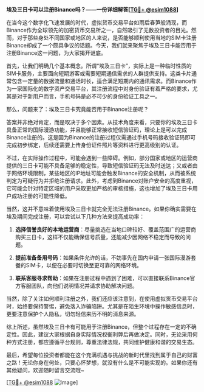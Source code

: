 **埃及三日卡可以注册Binance吗？——一份详细解答[[TG💪+ @esim1088](https://t.me/s/esim1088)]**

在当今这个数字化飞速发展的时代，虚拟货币交易平台如雨后春笋般涌现，而Binance作为全球领先的加密货币交易所之一，自然吸引了无数投资者的目光。然而，对于那些身处不同国家或地区的人来说，是否能够顺利使用当地的SIM卡注册Binance却成了一个颇具争议的话题。今天，我们就来聚焦于埃及三日卡能否用于注册Binance这一问题，为大家揭开谜底。

首先，让我们明确几个基本概念。所谓“埃及三日卡”，实际上是一种临时性质的SIM卡服务，主要面向短期游客或需要短期通信需求的人群提供支持。这类卡片通常包含一定量的数据流量和通话时长，适合满足短期内的通讯需求。而Binance作为一家国际化的数字资产交易平台，其注册流程中对身份验证有着严格的要求，尤其是对于新用户而言，手机号码是必不可少的身份验证工具之一。

那么，问题来了：埃及三日卡究竟能否用于Binance注册呢？

答案并非绝对肯定，而是取决于多个因素。从技术角度来看，只要你的埃及三日卡具备正常的国际漫游功能，并且能够正常接收短信验证码，理论上是可以完成Binance注册的。这是因为Binance的注册过程仅需通过手机号码接收验证码即可完成初步绑定，后续还需要上传身份证件照片等资料进行更高级别的认证。

不过，在实际操作过程中，可能会遇到一些障碍。例如，部分国家或地区的运营商提供的三日卡可能不具备足够的稳定性，导致短信验证码无法及时送达；又或者由于网络环境限制，某些地区的IP地址可能会触发Binance的安全机制，从而被系统判定为可疑行为并拒绝注册请求。此外，考虑到Binance对账户安全的高度重视，它可能会针对特定区域的用户采取更加严格的审核措施，这也增加了埃及三日卡用户成功注册的可能性降低。

当然，这并不意味着使用埃及三日卡就完全无法注册Binance。如果你确实需要在埃及期间完成注册，可以尝试以下几种方法来提高成功率：

1. **选择信誉良好的本地运营商**：尽量挑选在当地口碑较好、覆盖范围广的运营商购买三日卡，这样不仅能确保信号质量，还能减少因网络不稳定而导致的问题。
   
2. **提前准备备用号码**：如果条件允许的话，不妨事先在国内申请一张国际漫游套餐的SIM卡，以便在必要时切换至更可靠的网络环境。
   
3. **联系客服寻求帮助**：如果在注册过程中遇到了困难，可以直接联系Binance官方客服团队，向他们说明情况并请求协助解决问题。

当然，除了关注如何顺利注册之外，我们还应该注意到，在使用虚拟货币交易平台时，始终要保持警惕，避免落入诈骗陷阱。尤其是在陌生环境中操作敏感信息时，更要注意保护个人隐私，切勿轻信来历不明的消息来源。

综上所述，虽然埃及三日卡有可能用于注册Binance，但整个过程存在一定的不确定性。因此，建议大家根据自身实际情况权衡利弊后再做决定。同时，无论采用何种方式注册，都应遵循平台规则，尊重法律法规，共同维护健康和谐的交易生态。

最后，希望每位投资者都能在这个充满机遇与挑战的新时代里找到属于自己的财富之路！无论你身在何处，只要心怀梦想，就没有什么是不可能实现的。如果你还有其他疑问，欢迎随时留言交流哦~ 

[[TG💪+ @esim1088](https://t.me/s/esim1088) ![Image](https://i.postimg.cc/4NQfJmqS/Snipaste-2025-05-13-00-14-12.png)]